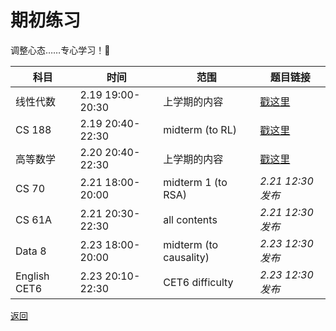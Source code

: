 # 期初练习

调整心态……专心学习！💯

| 科目     | 时间             | 范围            | 题目链接 |
| -------- | ---------------- | --------------- | -------- |
| 线性代数 | 2.19 19:00-20:30 | 上学期的内容 | [戳这里](https://calvinxiaocao.github.io/24sp/start/algebra.pdf) |
| CS 188   | 2.19 20:40-22:30 | midterm (to RL) | [戳这里](https://calvinxiaocao.github.io/24sp/start/cs188.pdf) |
| 高等数学 | 2.20 20:40-22:30 | 上学期的内容 | [戳这里](https://calvinxiaocao.github.io/24sp/start/math.pdf)|
| CS 70    | 2.21 18:00-20:00 | midterm 1 (to RSA)|*2.21 12:30发布*|
| CS 61A |2.21 20:30-22:30|all contents|*2.21 12:30发布*|
|Data 8| 2.23 18:00-20:00|midterm (to causality)|*2.23 12:30发布*|
|English CET6|2.23 20:10-22:30|CET6 difficulty|*2.23 12:30发布*|

[返回](/24sp/week0)